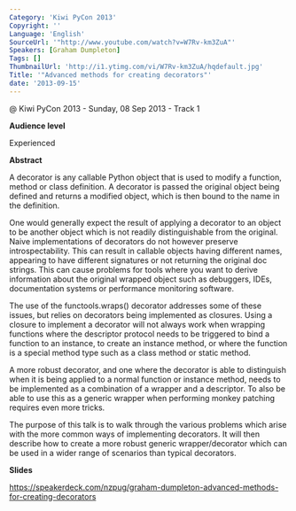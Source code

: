 ```yaml
---
Category: 'Kiwi PyCon 2013'
Copyright: ''
Language: 'English'
SourceUrl: '"http://www.youtube.com/watch?v=W7Rv-km3ZuA"'
Speakers: [Graham Dumpleton]
Tags: []
ThumbnailUrl: 'http://i1.ytimg.com/vi/W7Rv-km3ZuA/hqdefault.jpg'
Title: '"Advanced methods for creating decorators"'
date: '2013-09-15'
---
```

@ Kiwi PyCon 2013 - Sunday, 08 Sep 2013 - Track 1

**Audience level**

Experienced

**Abstract**

A decorator is any callable Python object that is used to modify a function, method or class definition. A decorator is passed the original object being defined and returns a modified object, which is then bound to the name in the definition.

One would generally expect the result of applying a decorator to an object to be another object which is not readily distinguishable from the original. Naive implementations of decorators do not however preserve introspectability. This can result in callable objects having different names, appearing to have different signatures or not returning the original doc strings. This can cause problems for tools where you want to derive information about the original wrapped object such as debuggers, IDEs, documentation systems or performance monitoring software.

The use of the functools.wraps() decorator addresses some of these issues, but relies on decorators being implemented as closures. Using a closure to implement a decorator will not always work when wrapping functions where the descriptor protocol needs to be triggered to bind a function to an instance, to create an instance method, or where the function is a special method type such as a class method or static method.

A more robust decorator, and one where the decorator is able to distinguish when it is being applied to a normal function or instance method, needs to be implemented as a combination of a wrapper and a descriptor. To also be able to use this as a generic wrapper when performing monkey patching requires even more tricks.

The purpose of this talk is to walk through the various problems which arise with the more common ways of implementing decorators. It will then describe how to create a more robust generic wrapper/decorator which can be used in a wider range of scenarios than typical decorators.

**Slides**

https://speakerdeck.com/nzpug/graham-dumpleton-advanced-methods-for-creating-decorators